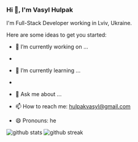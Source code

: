 ### Hi 👋, I'm Vasyl Hulpak

I'm Full-Stack Developer working in Lviv, Ukraine.


Here are some ideas to get you started:

- 🔭 I’m currently working on ...
- 
- 🌱 I’m currently learning ...
- 
- 💬 Ask me about ...

- 📫 How to reach me: hulpakvasyl@gmail.com

- 😄 Pronouns: he


<div class="d-flex flex-justify-between">
  <img class="output" src="https://github-readme-stats.vercel.app/api?username=vasylhulpak&amp;theme=vue-dark&amp;show_icons=true&amp;hide_border=true&amp;count_private=true" alt="github stats">
  <img class="output" src="https://github-readme-streak-stats.herokuapp.com/?user=vasylhulpak&amp;theme=vue-dark&amp;hide_border=true" alt="github streak">
</div>
